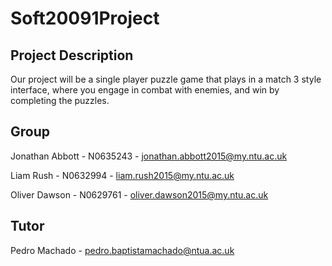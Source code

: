 # Soft20091Project
## Project Description

Our project will be a single player puzzle game that plays in a match 3 style interface, where you engage in combat with enemies, and win by completing the puzzles.
## Group
Jonathan Abbott - N0635243 - jonathan.abbott2015@my.ntu.ac.uk

Liam Rush - N0632994 - liam.rush2015@my.ntu.ac.uk

Oliver Dawson - N0629761 - oliver.dawson2015@my.ntu.ac.uk

## Tutor
Pedro Machado - pedro.baptistamachado@ntua.ac.uk
